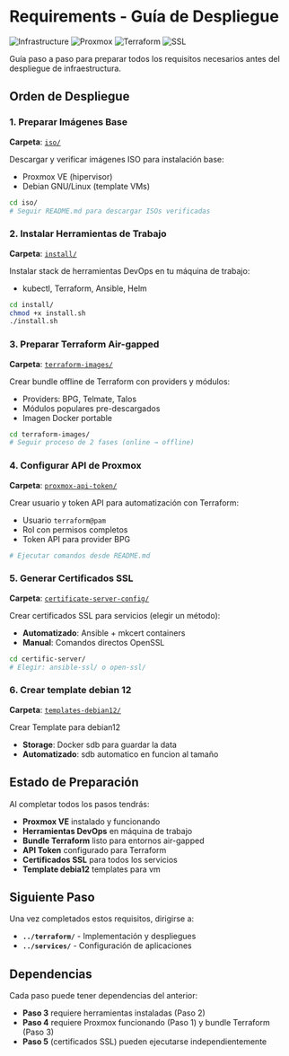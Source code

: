 # Requirements - Guía de Despliegue

![Infrastructure](https://img.shields.io/badge/Infrastructure-Setup-4B8BBE?style=for-the-badge)
![Proxmox](https://img.shields.io/badge/Proxmox-VE-E52F1F?style=for-the-badge&logo=proxmox&logoColor=white)
![Terraform](https://img.shields.io/badge/Terraform-Ready-7B42BC?style=for-the-badge&logo=terraform&logoColor=white)
![SSL](https://img.shields.io/badge/SSL_Certificates-Generated-28a745?style=for-the-badge)

Guía paso a paso para preparar todos los requisitos necesarios antes del despliegue de infraestructura.

## Orden de Despliegue

### 1. Preparar Imágenes Base
**Carpeta**: [`iso/`](./iso/)

Descargar y verificar imágenes ISO para instalación base:
- Proxmox VE (hipervisor)
- Debian GNU/Linux (template VMs)

```bash
cd iso/
# Seguir README.md para descargar ISOs verificadas
```

### 2. Instalar Herramientas de Trabajo
**Carpeta**: [`install/`](./install/)

Instalar stack de herramientas DevOps en tu máquina de trabajo:
- kubectl, Terraform, Ansible, Helm

```bash
cd install/
chmod +x install.sh
./install.sh
```

### 3. Preparar Terraform Air-gapped
**Carpeta**: [`terraform-images/`](./terraform-images/)

Crear bundle offline de Terraform con providers y módulos:
- Providers: BPG, Telmate, Talos
- Módulos populares pre-descargados
- Imagen Docker portable

```bash
cd terraform-images/
# Seguir proceso de 2 fases (online → offline)
```

### 4. Configurar API de Proxmox
**Carpeta**: [`proxmox-api-token/`](./proxmox-api-token/)

Crear usuario y token API para automatización con Terraform:
- Usuario `terraform@pam`
- Rol con permisos completos
- Token API para provider BPG

```bash
# Ejecutar comandos desde README.md
```

### 5. Generar Certificados SSL
**Carpeta**: [`certificate-server-config/`](./certificate-server-config/)

Crear certificados SSL para servicios (elegir un método):
- **Automatizado**: Ansible + mkcert containers
- **Manual**: Comandos directos OpenSSL

```bash
cd certific-server/
# Elegir: ansible-ssl/ o open-ssl/
```

### 6. Crear template debian 12
**Carpeta**: [`templates-debian12/`](./templates-debian12/)

Crear Template para debian12 
- **Storage**: Docker sdb para guardar la data
- **Automatizado**: sdb automatico en funcion al tamaño

## Estado de Preparación

Al completar todos los pasos tendrás:

-  **Proxmox VE** instalado y funcionando
-  **Herramientas DevOps** en máquina de trabajo
-  **Bundle Terraform** listo para entornos air-gapped
-  **API Token** configurado para Terraform
-  **Certificados SSL** para todos los servicios
-  **Template debia12** templates para vm

## Siguiente Paso

Una vez completados estos requisitos, dirigirse a:
- **`../terraform/`** - Implementación y despliegues
- **`../services/`** - Configuración de aplicaciones

## Dependencias

Cada paso puede tener dependencias del anterior:
- **Paso 3** requiere herramientas instaladas (Paso 2)
- **Paso 4** requiere Proxmox funcionando (Paso 1) y bundle Terraform (Paso 3)
- **Paso 5** (certificados SSL) pueden ejecutarse independientemente
